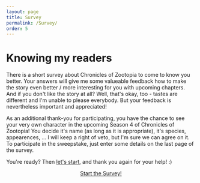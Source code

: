 ```yaml
---
layout: page
title: Survey
permalink: /Survey/
order: 5
---
```


# Knowing my readers
There is a short survey about Chronicles of Zootopia to come to know you better. ​Your answers will give me some valueable feedback how to make the story even better / more interesting for you with upcoming chapters. And if you don't like the story at all? Well, that's okay, too - tastes are different and I'm unable to please everybody. But your feedback is nevertheless important and appreciated!

As an additional thank-you for participating, you have the chance to see your very own character in the upcoming Season 4 of Chronicles of Zootopia! You decide it's name (as long as it is appropriate), it's species, appearences, ... I will keep a right of veto, but I'm sure we can agree on it. To participate in the sweepstake, just enter some details on the last page of the survey.

You're ready? Then [let's start][Survey], and thank you again for your help! :)

<center>
<a class="btn btn-primary" href="https://eSurv.org?u=ZootopiaChronicles"><i class="fa fa-check-square-o" aria-hidden="true"></i> Start the Survey!</a>
</center>


[Survey]: https://eSurv.org?u=ZootopiaChronicles